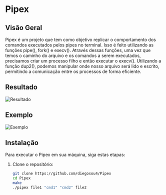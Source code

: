 # Pipex

## Visão Geral
Pipex é um projeto que tem como objetivo replicar o comportamento dos comandos executados pelos pipes no terminal. Isso é feito utilizando as funções pipe(), fork() e execv(). Através dessas funções, uma vez que temos o caminho do arquivo e os comandos a serem executados, precisamos criar um processo filho e então executar o execv(). Utilizando a função dup2(), podemos manipular onde nosso arquivo será lido e escrito, permitindo a comunicação entre os processos de forma eficiente.

## Resultado
![Resultado](https://i.imgur.com/acNiC4p.png)

## Exemplo

![Exemplo](https://i.imgur.com/SPe2zFq.png)


## Instalação

Para executar o Pipex em sua máquina, siga estas etapas:

1. Clone o repositório:

   ```bash
   git clone https://github.com/diegosou4/Pipex
   cd Pipex
   make
   ./pipex file1 "cmd1" "cmd2" file2

